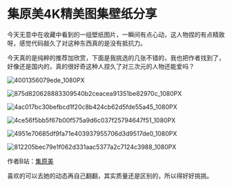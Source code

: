 # 集原美4K精美图集壁纸分享

今天无意中在收藏中看到的一组壁纸图片，一瞬间有点心动，这人物捏的有点精致呀，感觉代码敲久了对这种东西真的是没有抵抗力。

今天真的是纯粹的推荐加欣赏，下面是我挑选的几张不错的，我也把作者找到了，好像还是国内的，真的很好奇这种人捏久了对三次元的人物还能爱吗？

![4001356079ede_1080PX](https://pic.shejibiji.com/i/2022/05/12/627cf8feb889c.jpg)

![875d820628883309540b2ceacea91351be82970c_1080PX](https://pic.shejibiji.com/i/2022/05/12/627cf9046fb64.jpg)

![4ac017bc30befbcd1f20c8b424cb62d5fde55a45_1080PX](https://pic.shejibiji.com/i/2022/05/12/627cf904662a1.jpg)

![4ce56f5bb5f67b00f575a9d6c037f25794647f51_1080PX](https://pic.shejibiji.com/i/2022/05/12/627cf90439254.jpg)

![4951e70685df9fa71e403937955706d3d9517de0_1080PX](https://pic.shejibiji.com/i/2022/05/12/627cf90473c4b.jpg)

![812205bec79e1f062d331aac5377a2c7124c3988_1080PX](https://pic.shejibiji.com/i/2022/05/12/627cf90451b01.jpg)

作者B站：[集原美](https://space.bilibili.com/489222326)

喜欢的可以去她的动态再自己翻翻，其实质量还是区别的，所以得好好挑挑。